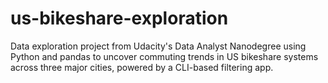 # us-bikeshare-exploration
Data exploration project from Udacity's Data Analyst Nanodegree using Python and pandas to uncover commuting trends in US bikeshare systems across three major cities, powered by a CLI-based filtering app.
